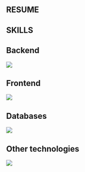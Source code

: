 ## RESUME

## SKILLS
<p align="center">
  <h2>Backend</h1>
  <div>
    <img src="https://skillicons.dev/icons?i=java,go,spring,htmx,rabbitmq,hibernate&perline=5" />
  </div>
  <h2>Frontend</h1>
  <div>
    <img src="https://skillicons.dev/icons?i=ts,vue,html,css,tailwind&perline=5" />
  </div>
  <h2>Databases</h1>
  <div>
    <img src="https://skillicons.dev/icons?i=postgres,mysql,mongodb&perline=5" />
  </div>
  <h2>Other technologies</h1>
  <div>
    <img src="https://skillicons.dev/icons?i=git,docker,maven,gradle,grafana,prometheus&perline=5" />
  </div>
</p>
